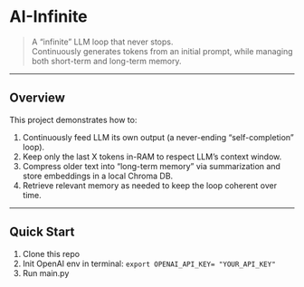 # AI-Infinite

> A “infinite” LLM loop that never stops.  
> Continuously generates tokens from an initial prompt, while managing both short-term and long-term memory.

---

## Overview

This project demonstrates how to:
1. Continuously feed LLM its own output (a never-ending “self-completion” loop).
2. Keep only the last X tokens in-⁠RAM to respect LLM’s context window.
3. Compress older text into “long-term memory” via summarization and store embeddings in a local Chroma DB.
4. Retrieve relevant memory as needed to keep the loop coherent over time.

---

## Quick Start

1. Clone this repo
2. Init OpenAI env in terminal:
```export OPENAI_API_KEY= "YOUR_API_KEY"```
3. Run main.py


